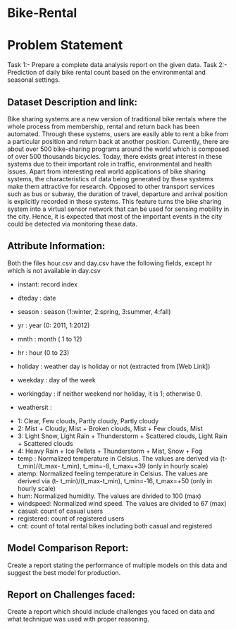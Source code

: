 # Bike-Rental
# Problem Statement

Task 1:- Prepare a complete data analysis report on the given data.
Task 2:- Prediction of daily bike rental count based on the environmental and
seasonal settings.
## Dataset Description and link:
Bike sharing systems are a new version of traditional bike rentals where the whole
process from membership, rental and return back has been automated. Through these
systems, users are easily able to rent a bike from a particular position and return back
at another position. Currently, there are about over 500 bike-sharing programs around
the world which is composed of over 500 thousands bicycles. Today, there exists great
interest in these systems due to their important role in traffic, environmental and health
issues. Apart from interesting real world applications of bike sharing systems, the
characteristics of data being generated by these systems make them attractive for
research. Opposed to other transport services such as bus or subway, the duration of
travel, departure and arrival position is explicitly recorded in these systems. This feature
turns the bike sharing system into a virtual sensor network that can be used for sensing
mobility in the city. Hence, it is expected that most of the important events in the city
could be detected via monitoring these data.

## Attribute Information:
Both the files hour.csv and day.csv have the following fields, except hr which is not
available in day.csv
- instant: record index
- dteday : date
- season : season (1:winter, 2:spring, 3:summer, 4:fall)

- yr : year (0: 2011, 1:2012)
- mnth : month ( 1 to 12)
- hr : hour (0 to 23)
- holiday : weather day is holiday or not (extracted from [Web Link])
- weekday : day of the week
- workingday : if neither weekend nor holiday, it is 1; otherwise 0.
+ weathersit :
- 1: Clear, Few clouds, Partly cloudy, Partly cloudy
- 2: Mist + Cloudy, Mist + Broken clouds, Mist + Few clouds, Mist
- 3: Light Snow, Light Rain + Thunderstorm + Scattered clouds, Light Rain + Scattered
clouds
- 4: Heavy Rain + Ice Pellets + Thunderstorm + Mist, Snow + Fog
- temp : Normalized temperature in Celsius. The values are derived via (t-t_min)/(t_max-
t_min), t_min=-8, t_max=+39 (only in hourly scale)
- atemp: Normalized feeling temperature in Celsius. The values are derived via (t-
t_min)/(t_max-t_min), t_min=-16, t_max=+50 (only in hourly scale)
- hum: Normalized humidity. The values are divided to 100 (max)
- windspeed: Normalized wind speed. The values are divided to 67 (max)
- casual: count of casual users
- registered: count of registered users
- cnt: count of total rental bikes including both casual and registered

## Model Comparison Report:
Create a report stating the performance of multiple models on this data and
suggest the best model for production.

## Report on Challenges faced:
Create a report which should include challenges you faced on data and
what technique was used with proper reasoning.
